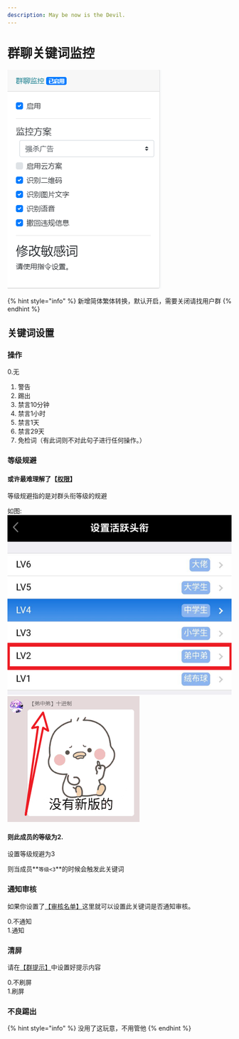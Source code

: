 ```yaml
---
description: May be now is the Devil.
---
```


# 群聊关键词监控

![](../../.gitbook/assets/image%20%2819%29.png)

{% hint style="info" %}
新增简体繁体转换，默认开启，需要关闭请找用户群
{% endhint %}

## 关键词设置

### 操作

0.无

1. 警告
2. 踢出
3. 禁言10分钟
4. 禁言1小时
5. 禁言1天
6. 禁言29天
7. 免检词（有此词则不对此句子进行任何操作。）

### 等级规避

#### 或许最难理解了【[权限](quan-xian.md)】

等级规避指的是对群头衔等级的规避

如图: ![](../../.gitbook/assets/image%20%2826%29.png) ![](../../.gitbook/assets/image%20%2810%29.png) 

#### 则此成员的等级为2.

设置等级规避为3

则当成员**`等级<3`**的时候会触发此关键词

### 通知审核

如果你设置了[【审核名单】](shen-he-ren-yuan.md)这里就可以设置此关键词是否通知审核。

0.不通知  
1.通知

### 清屏

请在[【群提示】](ru-qun-ti-shi.md)中设置好提示内容

0.不刷屏  
1.刷屏

### 不良踢出

{% hint style="info" %}
没用了这玩意，不用管他
{% endhint %}

